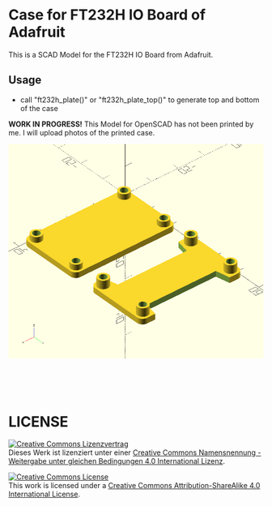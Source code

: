 # Case for FT232H IO Board of Adafruit
This is a SCAD Model for the FT232H IO Board from Adafruit.
<br>

## Usage

- call "ft232h\_plate()" or "ft232h\_plate_top()" to generate top and bottom of the case


**WORK IN PROGRESS!**
This Model for OpenSCAD has not been printed by me. I will upload photos
of the printed case.


![buspirate01](img/adafruit-ft232h.png)
<br>

<br>
<br>
<br>

# LICENSE

<dl>
<a rel="license" href="http://creativecommons.org/licenses/by-sa/4.0/"><img alt="Creative Commons Lizenzvertrag" style="border-width:0" src="https://i.creativecommons.org/l/by-sa/4.0/88x31.png" /></a><br />Dieses Werk ist lizenziert unter einer <a rel="license" href="http://creativecommons.org/licenses/by-sa/4.0/">Creative Commons Namensnennung - Weitergabe unter gleichen Bedingungen 4.0 International Lizenz</a>.
</dl>

<dl>
<a rel="license" href="http://creativecommons.org/licenses/by-sa/4.0/"><img alt="Creative Commons License" style="border-width:0" src="https://i.creativecommons.org/l/by-sa/4.0/88x31.png" /></a><br />This work is licensed under a <a rel="license" href="http://creativecommons.org/licenses/by-sa/4.0/">Creative Commons Attribution-ShareAlike 4.0 International License</a>.
</dl>
